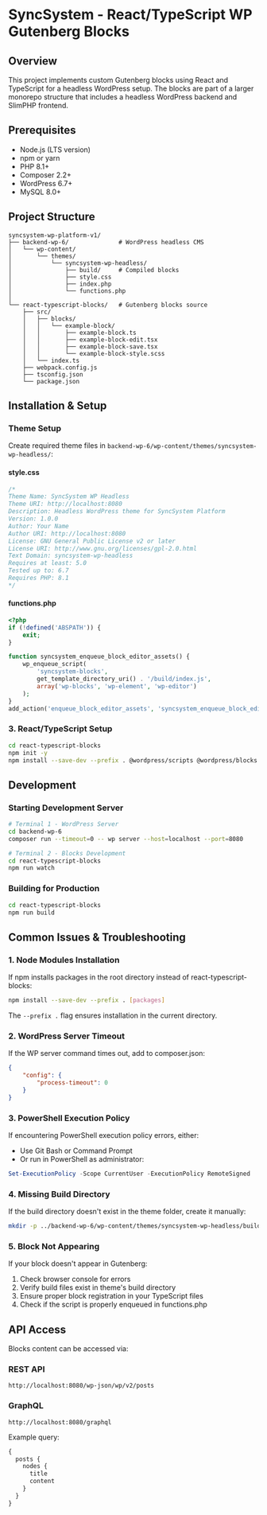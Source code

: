# SyncSystem - React/TypeScript WP Gutenberg Blocks

## Overview
This project implements custom Gutenberg blocks using React and TypeScript for a headless WordPress setup. The blocks are part of a larger monorepo structure that includes a headless WordPress backend and SlimPHP frontend.

## Prerequisites
- Node.js (LTS version)
- npm or yarn
- PHP 8.1+
- Composer 2.2+
- WordPress 6.7+
- MySQL 8.0+

## Project Structure
```plaintext
syncsystem-wp-platform-v1/
├── backend-wp-6/              # WordPress headless CMS
│   └── wp-content/
│       └── themes/
│           └── syncsystem-wp-headless/
│               ├── build/     # Compiled blocks
│               ├── style.css
│               ├── index.php
│               └── functions.php
│
└── react-typescript-blocks/   # Gutenberg blocks source
    ├── src/
    │   ├── blocks/
    │   │   └── example-block/
    │   │       ├── example-block.ts
    │   │       ├── example-block-edit.tsx
    │   │       ├── example-block-save.tsx
    │   │       └── example-block-style.scss
    │   └── index.ts
    ├── webpack.config.js
    ├── tsconfig.json
    └── package.json
```

## Installation & Setup

### Theme Setup
Create required theme files in `backend-wp-6/wp-content/themes/syncsystem-wp-headless/`:

#### style.css
```css
/*
Theme Name: SyncSystem WP Headless
Theme URI: http://localhost:8080
Description: Headless WordPress theme for SyncSystem Platform
Version: 1.0.0
Author: Your Name
Author URI: http://localhost:8080
License: GNU General Public License v2 or later
License URI: http://www.gnu.org/licenses/gpl-2.0.html
Text Domain: syncsystem-wp-headless
Requires at least: 5.0
Tested up to: 6.7
Requires PHP: 8.1
*/
```

#### functions.php
```php
<?php
if (!defined('ABSPATH')) {
    exit;
}

function syncsystem_enqueue_block_editor_assets() {
    wp_enqueue_script(
        'syncsystem-blocks',
        get_template_directory_uri() . '/build/index.js',
        array('wp-blocks', 'wp-element', 'wp-editor')
    );
}
add_action('enqueue_block_editor_assets', 'syncsystem_enqueue_block_editor_assets');
```

### 3. React/TypeScript Setup
```bash
cd react-typescript-blocks
npm init -y
npm install --save-dev --prefix . @wordpress/scripts @wordpress/blocks @wordpress/block-editor @wordpress/components @wordpress/i18n typescript @types/wordpress__blocks @types/wordpress__block-editor @types/wordpress__components
```

## Development

### Starting Development Server
```bash
# Terminal 1 - WordPress Server
cd backend-wp-6
composer run --timeout=0 -- wp server --host=localhost --port=8080

# Terminal 2 - Blocks Development
cd react-typescript-blocks
npm run watch
```

### Building for Production
```bash
cd react-typescript-blocks
npm run build
```

## Common Issues & Troubleshooting

### 1. Node Modules Installation
If npm installs packages in the root directory instead of react-typescript-blocks:
```bash
npm install --save-dev --prefix . [packages]
```
The `--prefix .` flag ensures installation in the current directory.

### 2. WordPress Server Timeout
If the WP server command times out, add to composer.json:
```json
{
    "config": {
        "process-timeout": 0
    }
}
```
<!-- TODO: move this to the wp workspace -->

### 3. PowerShell Execution Policy
If encountering PowerShell execution policy errors, either:
- Use Git Bash or Command Prompt
- Or run in PowerShell as administrator:
```powershell
Set-ExecutionPolicy -Scope CurrentUser -ExecutionPolicy RemoteSigned
```

### 4. Missing Build Directory
If the build directory doesn't exist in the theme folder, create it manually:
```bash
mkdir -p ../backend-wp-6/wp-content/themes/syncsystem-wp-headless/build
```

### 5. Block Not Appearing
If your block doesn't appear in Gutenberg:
1. Check browser console for errors
2. Verify build files exist in theme's build directory
3. Ensure proper block registration in your TypeScript files
4. Check if the script is properly enqueued in functions.php

## API Access
Blocks content can be accessed via:

### REST API
```
http://localhost:8080/wp-json/wp/v2/posts
```

### GraphQL
```
http://localhost:8080/graphql
```

Example query:
```graphql
{
  posts {
    nodes {
      title
      content
    }
  }
}
```

<!-- 
Notes:
npm install --save-dev --prefix . @wordpress/scripts @wordpress/blocks @wordpress/block-editor @wordpress/components @wordpress/i18n typescript @types/wordpress__blocks @types/wordpress__block-editor @types/wordpress__components

Force delete (windows): Using PowerShell:
Remove-Item -Recurse -Force node_modules 
-->
